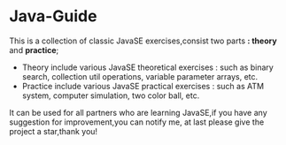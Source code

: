 # Java-Guide

This is a collection of classic JavaSE exercises,consist two parts **: theory** and **practice**;

+ Theory include various JavaSE theoretical exercises : such as binary search, collection util operations, variable
  parameter arrays, etc.
+ Practice include various JavaSE practical exercises : such as ATM system, computer simulation, two color ball, etc.

It can be used for all partners who are learning JavaSE,if you have any suggestion for improvement,you can notify me, at
last please give the project a star,thank you!
